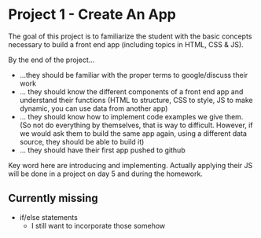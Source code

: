 # Project 1 - Create An App

The goal of this project is to familiarize the student with the basic concepts necessary to build a front end app (including topics in HTML, CSS & JS).

By the end of the project...
* ...they should be familiar with the proper terms to google/discuss their work
* ... they should know the different components of a front end app and understand their functions (HTML to structure, CSS to style, JS to make dynamic, you can use data from another app)
* ... they should know how to implement code examples we give them. (So not do everything by themselves, that is way to difficult. However, if we would ask them to build the same app again, using a different data source, they should be able to build it)
* ... they should have their first app pushed to github

Key word here are introducing and implementing. Actually applying their JS will be done in a project on day 5 and during the homework.

## Currently missing
* if/else statements
  * I still want to incorporate those somehow
